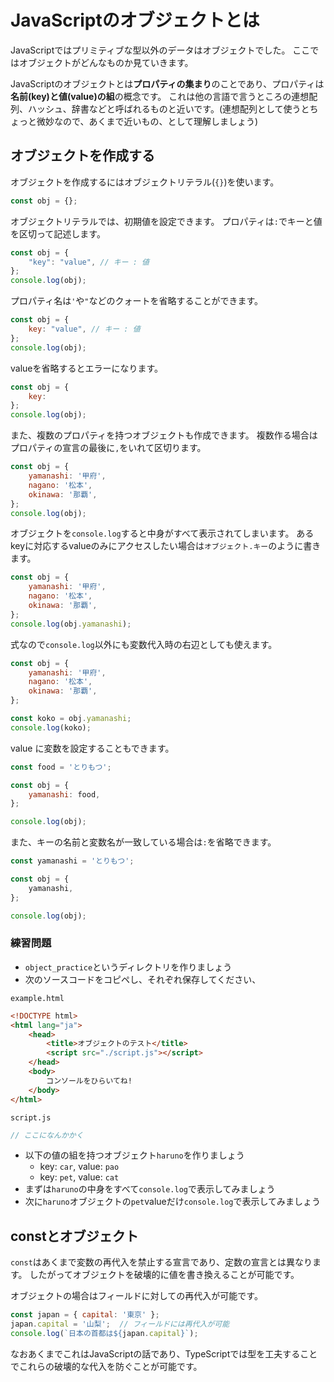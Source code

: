 # JavaScriptのオブジェクトとは

JavaScriptではプリミティブな型以外のデータはオブジェクトでした。
ここではオブジェクトがどんなものか見ていきます。

JavaScriptのオブジェクトとは**プロパティの集まり**のことであり、プロパティは**名前(key)と値(value)の組**の概念です。
これは他の言語で言うところの連想配列、ハッシュ、辞書などと呼ばれるものと近いです。(連想配列として使うとちょっと微妙なので、あくまで近いもの、として理解しましょう)

## オブジェクトを作成する

オブジェクトを作成するにはオブジェクトリテラル(`{}`)を使います。

```js
const obj = {};
```

オブジェクトリテラルでは、初期値を設定できます。
プロパティは`:`でキーと値を区切って記述します。

<!-- js-console -->
```js
const obj = {
    "key": "value", // キー : 値
};
console.log(obj);
```

プロパティ名は`'`や`"`などのクォートを省略することができます。

<!-- js-console -->
```js
const obj = {
    key: "value", // キー : 値
};
console.log(obj);
```

valueを省略するとエラーになります。

<!-- js-console -->
```js
const obj = {
    key: 
};
console.log(obj);
```

また、複数のプロパティを持つオブジェクトも作成できます。
複数作る場合はプロパティの宣言の最後に`,`をいれて区切ります。

<!-- js-console -->
```js
const obj = {
    yamanashi: '甲府',
    nagano: '松本',
    okinawa: '那覇',
};
console.log(obj);
```

オブジェクトを`console.log`すると中身がすべて表示されてしまいます。
あるkeyに対応するvalueのみにアクセスしたい場合は`オブジェクト.キー`のように書きます。

<!-- js-console -->
```js
const obj = {
    yamanashi: '甲府',
    nagano: '松本',
    okinawa: '那覇',
};
console.log(obj.yamanashi);
```

式なので`console.log`以外にも変数代入時の右辺としても使えます。

<!-- js-console -->
```js
const obj = {
    yamanashi: '甲府',
    nagano: '松本',
    okinawa: '那覇',
};

const koko = obj.yamanashi;
console.log(koko);
```

value に変数を設定することもできます。

<!-- js-console -->
```js
const food = 'とりもつ';

const obj = {
    yamanashi: food,
};

console.log(obj);
```

また、キーの名前と変数名が一致している場合は`:`を省略できます。

<!-- js-console -->
```js
const yamanashi = 'とりもつ';

const obj = {
    yamanashi,
};

console.log(obj);
```



### 練習問題


- `object_practice`というディレクトリを作りましょう
- 次のソースコードをコピペし、それぞれ保存してください、

`example.html`

```html
<!DOCTYPE html>
<html lang="ja">
    <head>
        <title>オブジェクトのテスト</title>
        <script src="./script.js"></script>
    </head>
    <body>
        コンソールをひらいてね!
    </body>
</html>
```

`script.js`
```javascript
// ここになんかかく
```

- 以下の値の組を持つオブジェクト`haruno`を作りましょう
    - key: `car`, value: `pao`
    - key: `pet`, value: `cat`
- まずは`haruno`の中身をすべて`console.log`で表示してみましょう
- 次に`haruno`オブジェクトの`pet`valueだけ`console.log`で表示してみましょう


## constとオブジェクト

`const`はあくまで変数の再代入を禁止する宣言であり、定数の宣言とは異なります。
したがってオブジェクトを破壊的に値を書き換えることが可能です。


オブジェクトの場合はフィールドに対しての再代入が可能です。

<!-- js-console -->
```js
const japan = { capital: '東京' };
japan.capital = '山梨';  // フィールドには再代入が可能
console.log(`日本の首都は${japan.capital}`);
```

なおあくまでこれはJavaScriptの話であり、TypeScriptでは型を工夫することでこれらの破壊的な代入を防ぐことが可能です。

